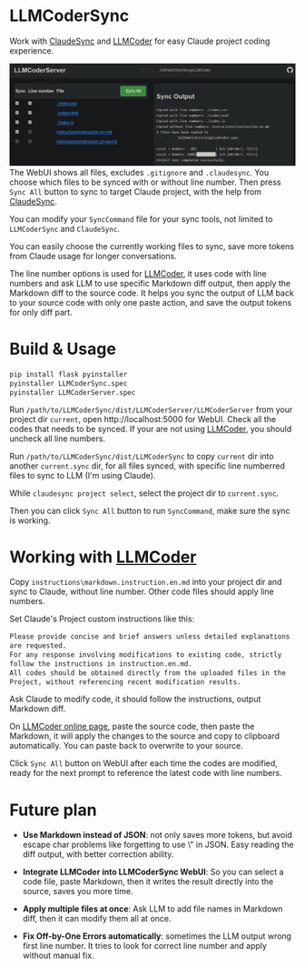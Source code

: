 # LLMCoderSync

Work with [ClaudeSync](https://github.com/jahwag/ClaudeSync) and [LLMCoder](https://github.com/ChrisTorng/LLMCoder) for easy Claude project coding experience.

![](images/LLMCoderServer.png)
The WebUI shows all files, excludes `.gitignore` and `.claudesync`. You choose which files to be synced with or without line number. Then press `Sync All` button to sync to target Claude project, with the help from [ClaudeSync](https://github.com/jahwag/ClaudeSync).

You can modify your `SyncCommand` file for your sync tools, not limited to `LLMCoderSync` and `ClaudeSync`.

You can easily choose the currently working files to sync, save more tokens from Claude usage for longer conversations.

The line number options is used for [LLMCoder](https://github.com/ChrisTorng/LLMCoder), it uses code with line numbers and ask LLM to use specific Markdown diff output, then apply the Markdown diff to the source code. It helps you sync the output of LLM back to your source code with only one paste action, and save the output tokens for only diff part.

# Build & Usage

```
pip install flask pyinstaller
pyinstaller LLMCoderSync.spec
pyinstaller LLMCoderServer.spec
```

Run `/path/to/LLMCoderSync/dist/LLMCoderServer/LLMCoderServer` from your project dir `current`, open http://localhost:5000 for WebUI. Check all the codes that needs to be synced. If your are not using [LLMCoder](https://github.com/ChrisTorng/LLMCoder), you should uncheck all line numbers.

Run `/path/to/LLMCoderSync/dist/LLMCoderSync` to copy `current` dir into another `current.sync` dir, for all files synced, with specific line numberred files to sync to LLM (I'm using Claude).

While `claudesync project select`, select the project dir to `current.sync`.

Then you can click `Sync All` button to run `SyncCommand`, make sure the sync is working.

# Working with [LLMCoder](https://github.com/ChrisTorng/LLMCoder)

Copy `instructions\markdown.instruction.en.md` into your project dir and sync to Claude, without line number. Other code files should apply line numbers.

Set Claude's Project custom instructions like this:

```
Please provide concise and brief answers unless detailed explanations are requested.
For any response involving modifications to existing code, strictly follow the instructions in instruction.en.md.
All codes should be obtained directly from the uploaded files in the Project, without referencing recent modification results.
```

Ask Claude to modify code, it should follow the instructions, output Markdown diff.

On [LLMCoder online page](https://christorng.github.io/LLMCoder/), paste the source code, then paste the Markdown, it will apply the changes to the source and copy to clipboard automatically. You can paste back to overwrite to your source.

Click `Sync All` button on WebUI after each time the codes are modified, ready for the next prompt to reference the latest code with line numbers.

# Future plan

* **Use Markdown instead of JSON**: not only saves more tokens, but avoid escape char problems like forgetting to use \\" in JSON. Easy reading the diff output, with better correction ability.

* **Integrate LLMCoder into LLMCoderSync WebUI**: So you can select a code file, paste Markdown, then it writes the result directly into the source, saves you more time.
* **Apply multiple files at once**: Ask LLM to add file names in Markdown diff, then it can modify them all at once.
* **Fix Off-by-One Errors automatically**: sometimes the LLM output wrong first line number. It tries to look for correct line number and apply without manual fix.